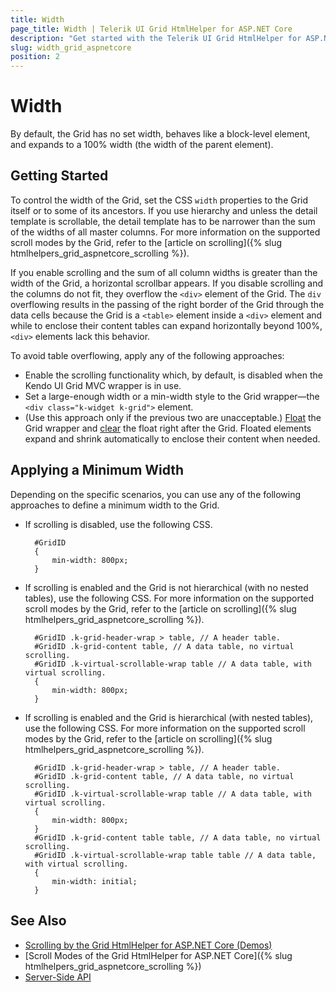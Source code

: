 ```yaml
---
title: Width
page_title: Width | Telerik UI Grid HtmlHelper for ASP.NET Core
description: "Get started with the Telerik UI Grid HtmlHelper for ASP.NET Core and learn how to apply different widths to the Grid."
slug: width_grid_aspnetcore
position: 2
---
```


# Width

By default, the Grid has no set width, behaves like a block-level element, and expands to a 100% width (the width of the parent element).

## Getting Started

To control the width of the Grid, set the CSS `width` properties to the Grid itself or to some of its ancestors. If you use hierarchy and unless the detail template is scrollable, the detail template has to be narrower than the sum of the widths of all master columns. For more information on the supported scroll modes by the Grid, refer to the [article on scrolling]({% slug htmlhelpers_grid_aspnetcore_scrolling %}).

If you enable scrolling and the sum of all column widths is greater than the width of the Grid, a horizontal scrollbar appears. If you disable scrolling and the columns do not fit, they overflow the `<div>` element of the Grid. The `div` overflowing results in the passing of the right border of the Grid through the data cells because the Grid is a `<table>` element inside a `<div>` element and while to enclose their content tables can expand horizontally beyond 100%, `<div>` elements lack this behavior.

To avoid table overflowing, apply any of the following approaches:
* Enable the scrolling functionality which, by default, is disabled when the Kendo UI Grid MVC wrapper is in use.
* Set a large-enough width or a min-width style to the Grid wrapper&mdash;the `<div class="k-widget k-grid">` element.
* (Use this approach only if the previous two are unacceptable.) [Float](https://developer.mozilla.org/en-US/docs/Web/CSS/float) the Grid wrapper and [clear](https://developer.mozilla.org/en-US/docs/Web/CSS/clear) the float right after the Grid. Floated elements expand and shrink automatically to enclose their content when needed.

## Applying a Minimum Width

Depending on the specific scenarios, you can use any of the following approaches to define a minimum width to the Grid.

* If scrolling is disabled, use the following CSS.

        #GridID
        {
            min-width: 800px;
        }

* If scrolling is enabled and the Grid is not hierarchical (with no nested tables), use the following CSS. For more information on the supported scroll modes by the Grid, refer to the [article on scrolling]({% slug htmlhelpers_grid_aspnetcore_scrolling %}).

        #GridID .k-grid-header-wrap > table, // A header table.
        #GridID .k-grid-content table, // A data table, no virtual scrolling.
        #GridID .k-virtual-scrollable-wrap table // A data table, with virtual scrolling.
        {
            min-width: 800px;
        }

* If scrolling is enabled and the Grid is hierarchical (with nested tables), use the following CSS. For more information on the supported scroll modes by the Grid, refer to the [article on scrolling]({% slug htmlhelpers_grid_aspnetcore_scrolling %}).

        #GridID .k-grid-header-wrap > table, // A header table.
        #GridID .k-grid-content table, // A data table, no virtual scrolling.
        #GridID .k-virtual-scrollable-wrap table // A data table, with virtual scrolling.
        {
            min-width: 800px;
        }
        #GridID .k-grid-content table table, // A data table, no virtual scrolling.
        #GridID .k-virtual-scrollable-wrap table table // A data table, with virtual scrolling.
        {
            min-width: initial;
        }

## See Also

* [Scrolling by the Grid HtmlHelper for ASP.NET Core (Demos)](https://demos.telerik.com/aspnet-core/grid/virtualization-remote-data)
* [Scroll Modes of the Grid HtmlHelper for ASP.NET Core]({% slug htmlhelpers_grid_aspnetcore_scrolling %})
* [Server-Side API](/api/grid)
